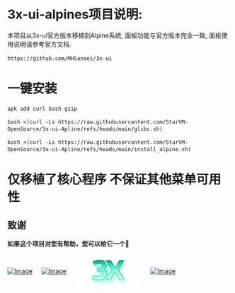 # 3x-ui-alpines项目说明: 
本项目从3x-ui官方版本移植到Alpine系统, 面板功能与官方版本完全一致, 面板使用说明请参考官方文档.
```
https://github.com/MHSanaei/3x-ui
```

# 一键安装
```
apk add curl bash gzip
```
```
bash <(curl -Ls https://raw.githubusercontent.com/StarVM-OpenSource/3x-ui-Apline/refs/heads/main/glibc.sh)
```
```
bash <(curl -Ls https://raw.githubusercontent.com/StarVM-OpenSource/3x-ui-Apline/refs/heads/main/install_alpine.sh)
```

# 仅移植了核心程序 不保证其他菜单可用性

## 致谢

**如果这个项目对您有帮助，您可以给它一个**:star2:

<div style="display: flex; gap: 20px; align-items: center;">
  <a href="https://alice.ws" target="_blank">
    <img src="https://app.alice.ws/logo.png" alt="Image" style="width: 150px;">
  </a>
  <a href="https://www.starvm.cn" target="_blank">
    <img src="https://www.starvm.cn/upload/logo3.png" alt="Image" style="width: 150px;">
  </a>
  <a href="https://github.com/MHSanaei/3x-ui" target="_blank">
    <img src="https://raw.githubusercontent.com/MHSanaei/3x-ui/main/media/3x-ui-light.png" alt="Image" style="width: 150px;">
  </a>
  <a href="https://github.com/56idc/3x-ui-alpine" target="_blank">
    <img src="https://56idc.net/templates/lagom2/assets/img/logo/logo_big.1322415258.svg" alt="Image" style="width: 150px;">
  </a>
</div>
